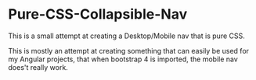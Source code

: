 # Pure-CSS-Collapsible-Nav

This is a small attempt at creating a Desktop/Mobile nav that is pure CSS.  

This is mostly an attempt at creating something that can easily be used for my Angular projects, that when bootstrap 4 is imported, the mobile nav does't really work.
